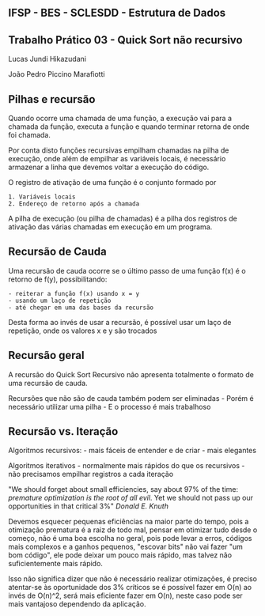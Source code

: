 ## IFSP - BES - SCLESDD - Estrutura de Dados
## Trabalho Prático 03 - Quick Sort não recursivo

Lucas Jundi Hikazudani

João Pedro Piccino Marafiotti

## Pilhas e recursão 

Quando ocorre uma chamada de uma função, a execução vai para a chamada da função, executa a função e quando terminar retorna de onde foi chamada.

Por conta disto funções recursivas empilham chamadas na pilha de execução, onde além de empilhar as variáveis locais, é necessário armazenar a linha que devemos voltar a execução do código.

O registro de ativação de uma função é o conjunto formado por

    1. Variáveis locais
    2. Endereço de retorno após a chamada

A pilha de execução (ou pilha de chamadas) é a pilha dos registros de ativação das várias chamadas em execução em um programa.

## Recursão de Cauda

Uma recursão de cauda ocorre se o último passo de uma função f(x) é o retorno de f(y), possibilitando:

    - reiterar a função f(x) usando x = y
    - usando um laço de repetição
    - até chegar em uma das bases da recursão

Desta forma ao invés de usar a recursão, é possível usar um laço de repetição, onde os valores x e y são trocados

## Recursão geral

A recursão do Quick Sort Recursivo não apresenta totalmente o formato de uma recursão de cauda.

Recursões que não são de cauda também podem ser eliminadas
    - Porém é necessário utilizar uma pilha
    - E o processo é mais trabalhoso

## Recursão vs. Iteração

Algoritmos recursivos:
    - mais fáceis de entender e de criar
    - mais elegantes

Algoritmos iterativos
    - normalmente mais rápidos do que os recursivos
    - não precisamos empilhar registros a cada iteração


"We should forget about small efficiencies, say about 97% of the time: *premature optimization is the root of all evil*. Yet we should not pass up our opportunities in that critical 3%"
*Donald E. Knuth*

Devemos esquecer pequenas eficiências na maior parte do tempo, pois a otimização prematura é a raiz de todo mal, pensar em otimizar tudo desde o começo, não é uma boa escolha no geral, pois pode levar a erros, códigos mais complexos e a ganhos pequenos, "escovar bits" não vai fazer "um bom código", ele pode deixar um pouco mais rápido, mas talvez não suficientemente mais rápido.

Isso não significa dizer que não é necessário realizar otimizações, é preciso atentar-se às oportunidade dos 3% críticos
        se é possível fazer em O(n) ao invés de O(n)^2, será mais eficiente fazer em O(n), neste caso pode ser mais vantajoso dependendo da aplicação.